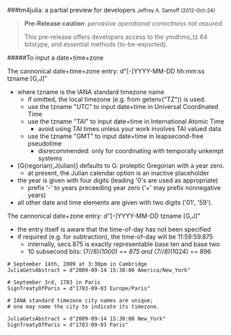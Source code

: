 ###tm4julia: a partial preview for developers
<small>Jeffrey A. Sarnoff (2012-Oct-24)</small>

> **Pre-Release caution**: *pervasive operational correctness not assured.*
>
> This pre-release offers developers access to the ymdhms_tz 64 bitstype, and essential methods (to-be-exported).




#####To input a date+time+zone

The cannonical date+time+zone entry: d"[-]YYYY-MM-DD hh:mm:ss tzname [G,J]"

* where tzname is the IANA standard timezone name
  * if omitted, the local timezone (e.g. from getenv("TZ")) is used.
  * use the tzname "UTC" to input date+time in Universal Coordinated Time
  * use the tzname "TAI" to input date+time in International Atomic Time
      * avoid using TAI times unless your work involves TAI valued data
  * use the tzname "GMT" to input date+time in leapsecond-free pseudotime
      * disrecommended: only for coordinating with temporally unkempt systems
* [G(regorian),J(ulian)] defaults to G: proleptic Gregorian with a year zero.
  * at present, the Julian calendar option is an inactive placeholder
* the year is given with four digits (leading '0's are used as appropriate)
  * prefix '-' to years preceeding year zero ('+' may prefix nonnegative years)
* all other date and time elements are given with two digits ('01', '59').

The cannonical date+zone entry: d"[-]YYYY-MM-DD tzname [G,J]"

* the entry itself is aware that the time-of-day has not been specified
* if required (e.g. for subtraction), the time-of-day will be 11:59:59.875
  * internally, secs.875 is exactly representable base ten and base two
  * 10 subsecond bits: (7//8)*(1000) == 875 and (7//8)*(1024) == 896




```
# September 14th, 2009 at 3:30pm in Cambridge
JuliaGetsAbstract = d"2009-09-14 15:30:00 America/New_York"

# September 3rd, 1783 in Paris
SignTreatyOfParis = d"1783-09-03 Europe/Paris"

# IANA standard timezone city names are unique;
# one may name the city to indicate its timezone.

JuliaGetsAbstract = d"2009-09-14 15:30:00 New_York"
SignTreatyOfParis = d"1783-09-03 Paris"

```

